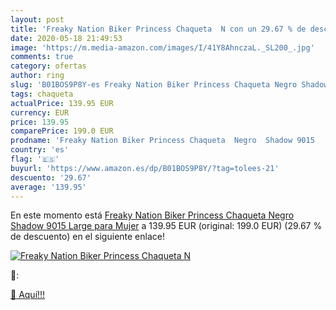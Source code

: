 ```yaml
---
layout: post
title: 'Freaky Nation Biker Princess Chaqueta  N con un 29.67 % de descuento'
date: 2020-05-18 21:49:53
image: 'https://m.media-amazon.com/images/I/41Y8AhnczaL._SL200_.jpg'
comments: true
category: ofertas
author: ring
slug: 'B01BOS9P8Y-es Freaky Nation Biker Princess Chaqueta Negro Shadow 9015...'
tags: chaqueta
actualPrice: 139.95 EUR
currency: EUR
price: 139.95
comparePrice: 199.0 EUR
prodname: 'Freaky Nation Biker Princess Chaqueta  Negro  Shadow 9015   Large para Mujer'
country: 'es'
flag: '🇪🇸'
buyurl: 'https://www.amazon.es/dp/B01BOS9P8Y/?tag=tolees-21'
descuento: '29.67'
average: '139.95'
---
```


En este momento está [Freaky Nation Biker Princess Chaqueta  Negro  Shadow 9015   Large para Mujer](https://www.amazon.es/dp/B01BOS9P8Y/?tag=tolees-21) a 139.95 EUR (original: 199.0 EUR) (29.67 %  de descuento) en el siguiente enlace!

[![Freaky Nation Biker Princess Chaqueta  N](https://m.media-amazon.com/images/I/41Y8AhnczaL._SL200_.jpg)](https://www.amazon.es/dp/B01BOS9P8Y/?tag=tolees-21)

🔎:


[🛒 Aquí!!!](https://www.amazon.es/dp/B01BOS9P8Y/?tag=tolees-21)
